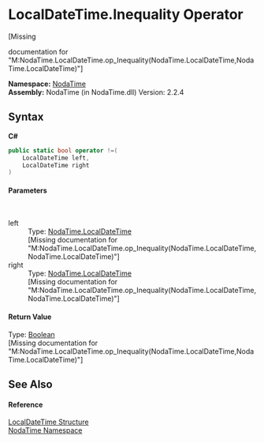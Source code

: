 # LocalDateTime.Inequality Operator 
 

\[Missing <summary> documentation for "M:NodaTime.LocalDateTime.op_Inequality(NodaTime.LocalDateTime,NodaTime.LocalDateTime)"\]

**Namespace:**&nbsp;<a href="N_NodaTime">NodaTime</a><br />**Assembly:**&nbsp;NodaTime (in NodaTime.dll) Version: 2.2.4

## Syntax

**C#**<br />
``` C#
public static bool operator !=(
	LocalDateTime left,
	LocalDateTime right
)
```


#### Parameters
&nbsp;<dl><dt>left</dt><dd>Type: <a href="T_NodaTime_LocalDateTime">NodaTime.LocalDateTime</a><br />\[Missing <param name="left"/> documentation for "M:NodaTime.LocalDateTime.op_Inequality(NodaTime.LocalDateTime,NodaTime.LocalDateTime)"\]</dd><dt>right</dt><dd>Type: <a href="T_NodaTime_LocalDateTime">NodaTime.LocalDateTime</a><br />\[Missing <param name="right"/> documentation for "M:NodaTime.LocalDateTime.op_Inequality(NodaTime.LocalDateTime,NodaTime.LocalDateTime)"\]</dd></dl>

#### Return Value
Type: <a href="http://msdn2.microsoft.com/en-us/library/a28wyd50" target="_blank">Boolean</a><br />\[Missing <returns> documentation for "M:NodaTime.LocalDateTime.op_Inequality(NodaTime.LocalDateTime,NodaTime.LocalDateTime)"\]

## See Also


#### Reference
<a href="T_NodaTime_LocalDateTime">LocalDateTime Structure</a><br /><a href="N_NodaTime">NodaTime Namespace</a><br />